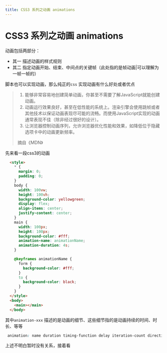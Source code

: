 ```yaml
---
title: CSS3 系列之动画 animations
---
```


# CSS3 系列之动画 animations

动画包括两部分：

- 其一 描述动画的样式规则
- 其二 指定动画开始、结束、中间点的关键帧（此处指的是帧动画|可以理解为一帧一帧的）

脚本也可以实现动画，那么纯正的`css` 实现动画有什么好处或者优点

>1. 能够非常容易地创建简单动画，你甚至不需要了解JavaScript就能创建动画。
>2. 动画运行效果良好，甚至在低性能的系统上。渲染引擎会使用跳帧或者其他技术以保证动画表现尽可能的流畅。而使用JavaScript实现的动画通常表现不佳（除非经过很好的设计）。
>3. 让浏览器控制动画序列，允许浏览器优化性能和效果，如降低位于隐藏选项卡中的动画更新频率。
>
>摘自《MDN》

先来看一段css3的动画

```html
  <style>
    * {
      margin: 0;
      padding: 0;
    }
    body {
      width: 100vw;
      height: 100vh;
      background-color: yellowgreen;
      display: flex;
      align-items: center;
      justify-content: center;
    }
    main {
      width: 100px;
      height: 100px;
      background-color: #fff;
      animation-name: animationName;
      animation-duration: 4s;
    }

    @keyframes animationName {
      form {
        background-color: #fff;
      }
      to {
        background-color: black;
      }
    }
  </style>
  <body>
    <main></main>
  </body>
```

其中`animation-xxx` 描述的是动画的细节、这些细节指的是动画持续的时间、时长、等等

```css
 animation: name duration timing-function delay iteration-count direction fill-mode;
```

上述不明白暂时没有关系，接着看